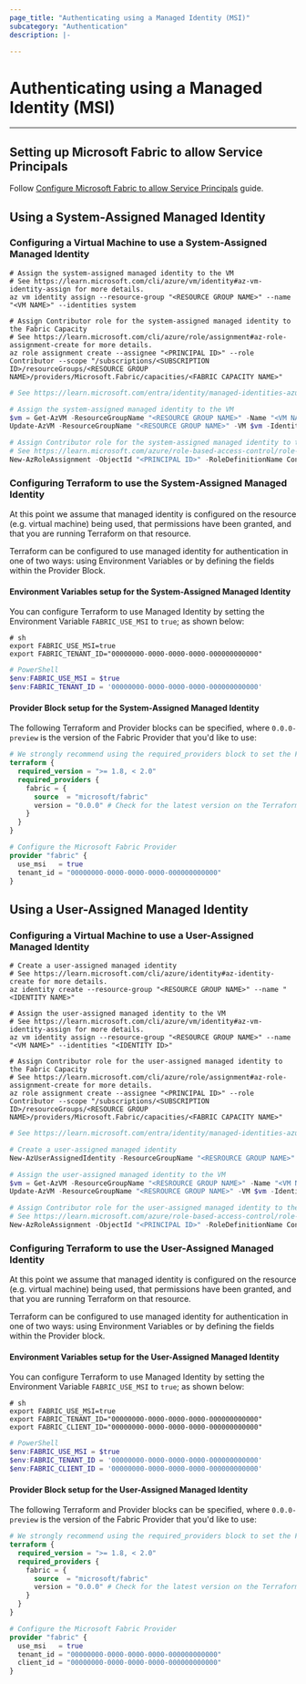 ```yaml
---
page_title: "Authenticating using a Managed Identity (MSI)"
subcategory: "Authentication"
description: |-

---
```


# Authenticating using a Managed Identity (MSI)

---

## Setting up Microsoft Fabric to allow Service Principals

Follow [Configure Microsoft Fabric to allow Service Principals](./auth_app_reg_spn.md#configure-microsoft-fabric-to-allow-service-principals) guide.

## Using a System-Assigned Managed Identity

### Configuring a Virtual Machine to use a System-Assigned Managed Identity

```shell
# Assign the system-assigned managed identity to the VM
# See https://learn.microsoft.com/cli/azure/vm/identity#az-vm-identity-assign for more details.
az vm identity assign --resource-group "<RESOURCE GROUP NAME>" --name "<VM NAME>" --identities system

# Assign Contributor role for the system-assigned managed identity to the Fabric Capacity
# See https://learn.microsoft.com/cli/azure/role/assignment#az-role-assignment-create for more details.
az role assignment create --assignee "<PRINCIPAL ID>" --role Contributor --scope "/subscriptions/<SUBSCRIPTION ID>/resourceGroups/<RESOURCE GROUP NAME>/providers/Microsoft.Fabric/capacities/<FABRIC CAPACITY NAME>"
```

```powershell
# See https://learn.microsoft.com/entra/identity/managed-identities-azure-resources/how-to-configure-managed-identities?pivots=qs-configure-powershell-windows-vm#system-assigned-managed-identity for more details.

# Assign the system-assigned managed identity to the VM
$vm = Get-AzVM -ResourceGroupName "<RESOURCE GROUP NAME>" -Name "<VM NAME>"
Update-AzVM -ResourceGroupName "<RESOURCE GROUP NAME>" -VM $vm -IdentityType SystemAssigned

# Assign Contributor role for the system-assigned managed identity to the Fabric Capacity
# See https://learn.microsoft.com/azure/role-based-access-control/role-assignments-powershell for more details.
New-AzRoleAssignment -ObjectId "<PRINCIPAL ID>" -RoleDefinitionName Contributor -Scope "/subscriptions/<SUBSCRIPTION ID>/resourceGroups/<RESROURCE GROUP NAME>/providers/Microsoft.Fabric/capacities/<FABRIC CAPACITY NAME>"
```

### Configuring Terraform to use the System-Assigned Managed Identity

At this point we assume that managed identity is configured on the resource (e.g. virtual machine) being used, that permissions have been granted, and that you are running Terraform on that resource.

Terraform can be configured to use managed identity for authentication in one of two ways: using Environment Variables or by defining the fields within the Provider Block.

#### Environment Variables setup for the System-Assigned Managed Identity

You can configure Terraform to use Managed Identity by setting the Environment Variable `FABRIC_USE_MSI` to `true`; as shown below:

```shell
# sh
export FABRIC_USE_MSI=true
export FABRIC_TENANT_ID="00000000-0000-0000-0000-000000000000"
```

```powershell
# PowerShell
$env:FABRIC_USE_MSI = $true
$env:FABRIC_TENANT_ID = '00000000-0000-0000-0000-000000000000'
```

#### Provider Block setup for the System-Assigned Managed Identity

The following Terraform and Provider blocks can be specified, where `0.0.0-preview` is the version of the Fabric Provider that you'd like to use:

```terraform
# We strongly recommend using the required_providers block to set the Fabric Provider source and version being used
terraform {
  required_version = ">= 1.8, < 2.0"
  required_providers {
    fabric = {
      source  = "microsoft/fabric"
      version = "0.0.0" # Check for the latest version on the Terraform Registry
    }
  }
}

# Configure the Microsoft Fabric Provider
provider "fabric" {
  use_msi   = true
  tenant_id = "00000000-0000-0000-0000-000000000000"
}
```

## Using a User-Assigned Managed Identity

### Configuring a Virtual Machine to use a User-Assigned Managed Identity

```shell
# Create a user-assigned managed identity
# See https://learn.microsoft.com/cli/azure/identity#az-identity-create for more details.
az identity create --resource-group "<RESOURCE GROUP NAME>" --name "<IDENTITY NAME>"

# Assign the user-assigned managed identity to the VM
# See https://learn.microsoft.com/cli/azure/vm/identity#az-vm-identity-assign for more details.
az vm identity assign --resource-group "<RESOURCE GROUP NAME>" --name "<VM NAME>" --identities "<IDENTITY ID>"

# Assign Contributor role for the user-assigned managed identity to the Fabric Capacity
# See https://learn.microsoft.com/cli/azure/role/assignment#az-role-assignment-create for more details.
az role assignment create --assignee "<PRINCIPAL ID>" --role Contributor --scope "/subscriptions/<SUBSCRIPTION ID>/resourceGroups/<RESOURCE GROUP NAME>/providers/Microsoft.Fabric/capacities/<FABRIC CAPACITY NAME>"
```

```powershell
# See https://learn.microsoft.com/entra/identity/managed-identities-azure-resources/how-to-configure-managed-identities?pivots=qs-configure-powershell-windows-vm#user-assigned-managed-identity for more details.

# Create a user-assigned managed identity
New-AzUserAssignedIdentity -ResourceGroupName "<RESROURCE GROUP NAME>" -Name "<USER ASSIGNED IDENTITY NAME>"

# Assign the user-assigned managed identity to the VM
$vm = Get-AzVM -ResourceGroupName "<RESROURCE GROUP NAME>" -Name "<VM NAME>"
Update-AzVM -ResourceGroupName "<RESROURCE GROUP NAME>" -VM $vm -IdentityType UserAssigned -IdentityID "/subscriptions/<SUBSCRIPTION ID>/resourcegroups/<RESROURCE GROUP NAME>/providers/Microsoft.ManagedIdentity/userAssignedIdentities/<USER ASSIGNED IDENTITY NAME>"

# Assign Contributor role for the user-assigned managed identity to the Fabric Capacity
# See https://learn.microsoft.com/azure/role-based-access-control/role-assignments-powershell for more details.
New-AzRoleAssignment -ObjectId "<PRINCIPAL ID>" -RoleDefinitionName Contributor -Scope "/subscriptions/<SUBSCRIPTION ID>/resourceGroups/<RESROURCE GROUP NAME>/providers/Microsoft.Fabric/capacities/<FABRIC CAPACITY NAME>"
```

### Configuring Terraform to use the User-Assigned Managed Identity

At this point we assume that managed identity is configured on the resource (e.g. virtual machine) being used, that permissions have been granted, and that you are running Terraform on that resource.

Terraform can be configured to use managed identity for authentication in one of two ways: using Environment Variables or by defining the fields within the Provider block.

#### Environment Variables setup for the User-Assigned Managed Identity

You can configure Terraform to use Managed Identity by setting the Environment Variable `FABRIC_USE_MSI` to `true`; as shown below:

```shell
# sh
export FABRIC_USE_MSI=true
export FABRIC_TENANT_ID="00000000-0000-0000-0000-000000000000"
export FABRIC_CLIENT_ID="00000000-0000-0000-0000-000000000000"
```

```powershell
# PowerShell
$env:FABRIC_USE_MSI = $true
$env:FABRIC_TENANT_ID = '00000000-0000-0000-0000-000000000000'
$env:FABRIC_CLIENT_ID = '00000000-0000-0000-0000-000000000000'
```

#### Provider Block setup for the User-Assigned Managed Identity

The following Terraform and Provider blocks can be specified, where `0.0.0-preview` is the version of the Fabric Provider that you'd like to use:

```terraform
# We strongly recommend using the required_providers block to set the Fabric Provider source and version being used
terraform {
  required_version = ">= 1.8, < 2.0"
  required_providers {
    fabric = {
      source  = "microsoft/fabric"
      version = "0.0.0" # Check for the latest version on the Terraform Registry
    }
  }
}

# Configure the Microsoft Fabric Provider
provider "fabric" {
  use_msi   = true
  tenant_id = "00000000-0000-0000-0000-000000000000"
  client_id = "00000000-0000-0000-0000-000000000000"
}
```
